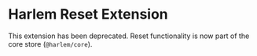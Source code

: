 # Harlem Reset Extension

This extension has been deprecated. Reset functionality is now part of the core store (`@harlem/core`).